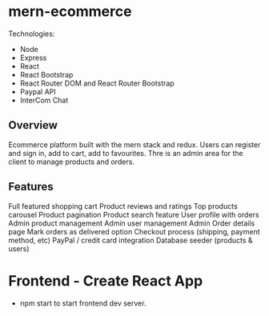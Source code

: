 # mern-ecommerce

Technologies:

- Node
- Express
- React
- React Bootstrap
- React Router DOM and React Router Bootstrap
- Paypal API
- InterCom Chat

## Overview

Ecommerce platform built with the mern stack and redux. Users can register and sign in, add to cart, add to favourites.
Thre is an admin area for the client to manage products and orders.

## Features

Full featured shopping cart
Product reviews and ratings
Top products carousel
Product pagination
Product search feature
User profile with orders
Admin product management
Admin user management
Admin Order details page
Mark orders as delivered option
Checkout process (shipping, payment method, etc)
PayPal / credit card integration
Database seeder (products & users)

# Frontend - Create React App

- npm start to start frontend dev server.

